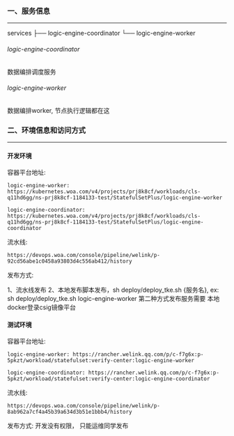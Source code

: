 ### 一、服务信息
----
services
├── logic-engine-coordinator
└── logic-engine-worker

###### logic-engine-coordinator
数据编排调度服务

###### logic-engine-worker
数据编排worker, 节点执行逻辑都在这

### 二、环境信息和访问方式
-----
#### 开发环境

容器平台地址: 

	logic-engine-worker: https://kubernetes.woa.com/v4/projects/prj8k8cf/workloads/cls-q11hd6gg/ns-prj8k8cf-1184133-test/StatefulSetPlus/logic-engine-worker

	logic-engine-coordinator: https://kubernetes.woa.com/v4/projects/prj8k8cf/workloads/cls-q11hd6gg/ns-prj8k8cf-1184133-test/StatefulSetPlus/logic-engine-coordinator

流水线: 

	https://devops.woa.com/console/pipeline/welink/p-92cd56abe1c0458a93803d4c556ab412/history

发布方式:

1、流水线发布
2、本地发布脚本发布，sh deploy/deploy_tke.sh {服务名}, ex: sh deploy/deploy_tke.sh logic-engine-worker
第二种方式发布服务需要 本地docker登录csig镜像平台

#### 测试环境

容器平台地址: 

	logic-engine-worker: https://rancher.welink.qq.com/p/c-f7g6x:p-5pkzt/workload/statefulset:verify-center:logic-engine-worker	

	logic-engine-coordinator: https://rancher.welink.qq.com/p/c-f7g6x:p-5pkzt/workload/statefulset:verify-center:logic-engine-coordinator

流水线:

	https://devops.woa.com/console/pipeline/welink/p-8ab962a7cf4a45b39a634d3b51e1bbb4/history

发布方式:
开发没有权限， 只能运维同学发布



